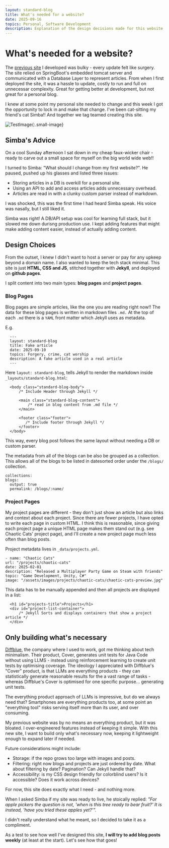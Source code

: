 ```yaml
---
layout: standard-blog
title: What's needed for a website?
date: 2025-09-16
topics: Personal, Software Development
description: Explanation of the design decisions made for this website, and the overall philosophy employed when designing this website.
---
```


# What's needed for a website?

The [previous site]({{site.baseurl}}/projects/springboot-vaadin-site) I developed was bulky - every update felt like surgery. The site relied on SpringBoot's embedded tomcat server and communicated with a Database Layer to represent articles. From when I first deployed the site, it was a hassle to update, costly to run and full on unnecessar complexity. Great for getting better at development, but not great for a personal blog. 

I knew at some point my personal site needed to change and this week I got the opportunity to lock in and make that change. 
I've been cat-sitting my friend's cat Simba!! And together we tag teamed creating this site.

![TestImage]({{site.baseurl}}/assets/images/blogs/simba.JPG){:.small-image}

## Simba's Advice

On a cool Sunday afternoon I sat down in my cheap faux-wicker chair - ready to carve out a small
space for myself on the big world wide web!!

I turned to Simba: "What should I change from my first website?". He paused, 
pushed up his glasses and listed three issues:

 - Storing articles in a DB is overkill for a personal site.
 - Using an API to add and access articles adds unnecessary overhead.
 - Articles are read in with a clunky custom parser instead of markdown.

I was shocked, this was the first time I had heard Simba speak. His voice was nasally, but I still liked it.

Simba was right! A DB/API setup was cool for learning full stack, but it slowed me down durisng production use. 
I kept adding features that might make adding content easier, instead of actually adding content.

## Design Choices

From the outset, I knew I didn't want to host a server or pay for any upkeep beyond a domain name. I also wanted to keep the tech stack minimal. This site is just **HTML, CSS and JS**, stitched together with **Jekyll**, and deployed on **github pages**.

I split content into two main types: **blog pages** and **project pages**.

### Blog Pages

Blog pages are simple articles, like the one you are reading right now!! The data for these blog pages is written in markdown files `.md.` At the top of each `.md` there is a `YAML` front matter which Jekyll uses as metadata.

E.g. 

  ```
    ---
    layout: standard-blog
    title: Fake article
    date: 2025-09-10
    topics: Forgery, crime, cat worship
    description: A fake article used in a real article
    ---

  ```

Here `layout: standard-blog`, tells Jekyll to render the markdown inside `_layouts/standard-blog.html`:

  ```
    <body class="standard-blog-body"> 
        /* Include Header through Jekyll */

        <main class="standard-blog-content">
            /* read in blog content from .md file */
        </main>

        <footer class="footer">
           /* Include footer through Jekyll */
        </footer>
    </body>
  ```

This way, every blog post follows the same layout without needing a DB or custom parser.

The metadata from all of the blogs can be also be grouped as a collection. This allows all of the blogs to be listed in datesorted order under the `/blogs/` collection.

  ```
  collections:
  blogs:
    output: true
    permalink: /blogs/:name/
  ```

### Project Pages

My project pages are different - they don't just show an article but also links and context about each project. Since there are fewer projects, I have opted to write each page in custom HTML. I think this is reasonable, since giving each project page a unique HTML page makes them stand out (e.g. see Chaotic Cats' project page), and I'll create a new project page much less often than blog posts.

Project metadata lives in `_data/projects.yml`. 

  ```
  - name: "Chaotic Cats"
  url: "/projects/chaotic-cats"
  date: 2025-02-01
  description: "Released a Multiplayer Party Game on Steam with friends"
  topic: "Game Development, Unity, C#"
  image: "/assets/images/projects/chaotic-cats/chaotic-cats-preview.jpg"
  ```


This data has to be manually appended and then all projects are displayed in a list:

  ```
    <h1 id="projects-title">Projects</h1>
    <div id="project-list-container">
        /* Jekyll Sorts and displays containers that show a project article */
    </div>

  ```

## Only building what's necessary

[Diffblue](https://www.diffblue.com/), the company where I used to work, got me thinking about tech minimalism. Their product, Cover, generates unit tests for Java Code without using LLMS - instead using reinforcement learning to create unit tests by optimising coverage. The ideology I appreciated with Diffblue's "Cover" product, is that LLMs are everything products - they can statistically generate reasonable results for the a vast range of tasks - whereas Diffblue's Cover is optimised for one specific purpose... generating unit tests. 

The everything product approach of LLMs is impressive, but do we always need that? Smartphones are everything products too, at some point an "everything tool" risks serving itself more than its user, and over consuming.

My previous website was by no means an everything product, but it was bloated. I over-engineered features instead of keeping it simple. With this new site, I want to build only what's necessary now, keeping it lightweight enough to expand later if needed.

Future considerations might include:
- Storage: if the repo grows too large with images and posts.
- Filtering: right now blogs and projects are just ordered by date. What about filtering by date? Pagination? Can Jekyll handle that?
- Accessibility: is my CSS design friendly for colorblind users? Is it accessible? Does it work across devices?

For now, this site does exactly what I need - and nothing more.

When I asked Simba if my site was ready to live, he stoically replied: 
*"For apple pickers the question is not, 'when is this tree ready to bear fruit?' It is instead, 'have you tried these apples yet?'".*

I didn't really understand what he meant, so I decided to take it as a compliment.

As a test to see how well I've designed this site, **I will try to add blog posts weekly** (at least at the start).
Let's see how that goes!
